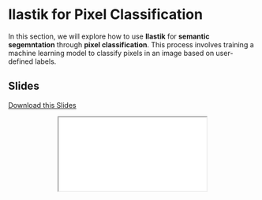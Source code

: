 # Ilastik for Pixel Classification

In this section, we will explore how to use **Ilastik** for **semantic segemntation** through **pixel classification**. This process involves training a machine learning model to classify pixels in an image based on user-defined labels.

## Slides

<a
    class="custom-button custom-download-button" href="../../../pdfs/05_segmentation/machine_learning/templates.pdf" download> <i class="fas fa-download"></i> Download this Slides
</a>

<div align="center">
    <iframe class="custom-pdf-frame" src="../../../pdfs/05_segmentation/machine_learning/templates.pdf"> </iframe>
</div>

